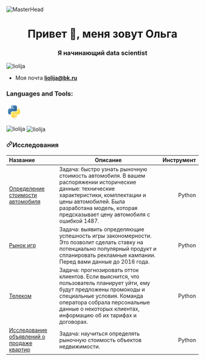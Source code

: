 ![MasterHead](https://thumbs.gfycat.com/ElderlyOnlyAmericanredsquirrel-size_restricted.gif)
<h1 align="center">Привет 👋, меня зовут Ольга</h1>
<h3 align="center">Я начинающий data scientist</h3>

<p align="left"> <img src="https://komarev.com/ghpvc/?username=liolija&label=Profile%20views&color=0e75b6&style=flat" alt="liolija" /> </p>

- Моя почта **liolija@bk.ru**

<h3 align="left">Languages and Tools:</h3>
<p align="left"> <a href="https://www.python.org" target="_blank" rel="noreferrer"> <img src="https://raw.githubusercontent.com/devicons/devicon/master/icons/python/python-original.svg" alt="python" width="40" height="40"/> </a> </p>

<p><img align="left" src="https://github-readme-stats.vercel.app/api/top-langs?username=liolija&show_icons=true&locale=en&layout=compact" alt="liolija" /></p>

<p>&nbsp;<img align="center" src="https://github-readme-stats.vercel.app/api?username=liolija&show_icons=true&locale=en" alt="liolija" /></p>
<h3 align="left" dir="auto"><a id="user-content-исследования" class="anchor" aria-hidden="true" href="#исследования"><svg class="octicon octicon-link" viewBox="0 0 16 16" version="1.1" width="16" height="16" aria-hidden="true"><path d="m7.775 3.275 1.25-1.25a3.5 3.5 0 1 1 4.95 4.95l-2.5 2.5a3.5 3.5 0 0 1-4.95 0 .751.751 0 0 1 .018-1.042.751.751 0 0 1 1.042-.018 1.998 1.998 0 0 0 2.83 0l2.5-2.5a2.002 2.002 0 0 0-2.83-2.83l-1.25 1.25a.751.751 0 0 1-1.042-.018.751.751 0 0 1-.018-1.042Zm-4.69 9.64a1.998 1.998 0 0 0 2.83 0l1.25-1.25a.751.751 0 0 1 1.042.018.751.751 0 0 1 .018 1.042l-1.25 1.25a3.5 3.5 0 1 1-4.95-4.95l2.5-2.5a3.5 3.5 0 0 1 4.95 0 .751.751 0 0 1-.018 1.042.751.751 0 0 1-1.042.018 1.998 1.998 0 0 0-2.83 0l-2.5 2.5a1.998 1.998 0 0 0 0 2.83Z"></path></svg></a>Исследования</h3>
<table>
<thead>
<tr>
<th align="left">Название</th>
<th>Описание</th>
<th align="right">Инструмент</th>
</tr>
</thead>
<tbody>
<tr>
<td align="left"><a href="https://github.com/Liolija/my_projects/blob/main/auto_price.ipynb">Определение стоимости автомобиля</a></td>
<td>Задача: быстро узнать рыночную стоимость  автомобиля. В вашем распоряжении исторические данные: технические характеристики, комплектации и цены автомобилей. Была разработана модель, которая предсказывает цену автомобиля с ошибкой 1487.</td>
<td align="right">Python</td>
</tr>
<tr>
<td align="left"><a href="https://github.com/Liolija/my_projects/blob/main/game.ipynb" rel="nofollow">Рынок игр</a></td>
<td>Задача: выявить определяющие успешность игры закономерности. Это позволит сделать ставку на потенциально популярный продукт и спланировать рекламные кампании. Перед вами данные до 2016 года. </td>
<td align="right">Python</td>
</tr>
<tr>
<td align="left"><a href="https://github.com/Liolija/my_projects/blob/main/telecom.ipynb" rel="nofollow">Телеком</a></td>
<td>Задача: прогнозировать отток клиентов. Если выяснится, что пользователь планирует уйти, ему будут предложены промокоды и специальные условия. Команда оператора собрала персональные данные о некоторых клиентах, информацию об их тарифах и договорах.</td>
<td align="right">Python</td>
</tr>
<tr>
<td align="left"><a href="https://github.com/Liolija/my_projects/blob/main/realty.ipynb" rel="nofollow">Исследование объявлений о продаже квартир</a></td>
<td>Задача: научиться определять рыночную стоимость объектов недвижимости. </td>
<td align="right">Python</td>
</tr>
</tbody>
</table>

